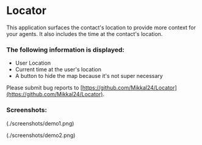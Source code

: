 # Locator

This application surfaces the contact's location to provide more context for your agents.
It also includes the time at the contact's location. 

### The following information is displayed:

* User Location
* Current time at the user's location
* A button to hide the map because it's not super necessary

Please submit bug reports to [https://github.com/Mikkal24/Locator](https://github.com/Mikkal24/Locator).

### Screenshots:

(./screenshots/demo1.png)

(./screenshots/demo2.png)